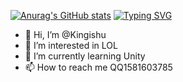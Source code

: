 [![Anurag's GitHub stats](https://github-readme-stats.vercel.app/api?username=Kingishu)](https://github.com/anuraghazra/github-readme-stats)
[![Typing SVG](https://readme-typing-svg.herokuapp.com?font=Fira+Code&pause=1000&width=435&lines=Welcome+to+my+profile)](https://git.io/typing-svg)
- 👋 Hi, I’m @Kingishu
- 👀 I’m interested in LOL
- 🌱 I’m currently learning Unity
- 📫 How to reach me QQ1581603785



